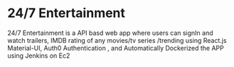 # 24/7 Entertainment
 24/7 Entertainment is a API basd web app where users can signIn and watch trailers, IMDB rating of any movies/tv series /trending using React.js Material-UI,
 Auth0 Authentication , and Automatically Dockerized the APP using Jenkins on Ec2 
